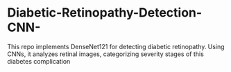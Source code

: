 # Diabetic-Retinopathy-Detection-CNN-
 This repo implements DenseNet121 for detecting diabetic retinopathy. Using CNNs, it analyzes retinal images, categorizing severity stages of this diabetes complication
